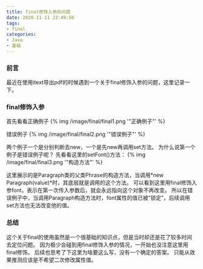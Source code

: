 ```yaml
---
title: final修饰入参的问题
date: 2020-11-11 22:49:56
tags:
- final
categories:
- Java
- 基础
---
```


### 前言

  最近在使用itext导出pdf的时候遇到一个关于final修饰入参的问题，这里记录一下。
<!-- more -->

### final修饰入参

  首先看看正确例子
{% img  /image/final/final1.png  '"正确例子"' %}

  错误例子
{% img  /image/final/final2.png  '"错误例子"' %}


  两个例子一个是分别判断去new，一个是先new再调用set方法。
  为什么说第一个例子是错误例子呢？
  先看看这里的setFont()方法：
{% img  /image/final/final3.png  '"构造方法"' %}

  这里展示的是Paragraph类的父类Phrase的构造方法，当调用*new Paragraph(value)*时，其底层就是调用的这个方法。
  可以看到这里用final修饰入参font，表示在第一次传入参数后，就会永远指向这个对象不再改变。
  所以在错误例子中，当调用Paragraph构造方法时，font属性的值已被“锁定”，后续调用set方法也无法改变他的值。

### 总结

  这个关于final的使用虽然是一个很基础的知识点，但是当时却还是花了较多时间去定位问题。
  因为极少会碰到用final修饰入参的情况，一开始也没注意这里用final修饰。
  后续也思考了下这里为啥要这么写，没有一个确定的答案。
  只能从效果推测应该是不希望二次修改属性值。


